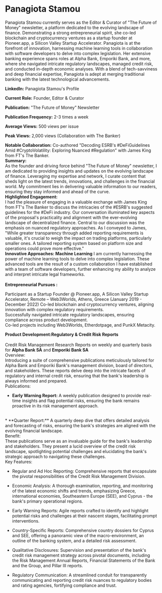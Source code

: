 # Panagiota Stamou
Panagiota Stamou currently serves as the Editor & Curator of "The Future of Money" newsletter, a platform dedicated to the evolving landscape of finance. Demonstrating a strong entrepreneurial spirit, she co-led blockchain and cryptocurrency ventures as a startup founder at Pioneer.app, a Silicon Valley Startup Accelerator. Panagiota is at the forefront of innovation, harnessing machine learning tools in collaboration with software developers to delve into complex legislation. Her extensive banking experience spans roles at Alpha Bank, Emporiki Bank, and more, where she navigated intricate regulatory landscapes, managed credit risk, and conducted in-depth economic analyses. With a blend of tech-savviness and deep financial expertise, Panagiota is adept at merging traditional banking with the latest technological advancements.<br>


**LinkedIn:** Panagiota Stamou's Profile<br>

**Current Role:** Founder, Editor & Curator<br>

**Publication:** "The Future of Money" Newsletter<br>

**Publication Frequency:** 2-3 times a week<br>

**Average Views:** 500 views per issue<br>

**Peak Views:** 2,000 views (Collaboration with The Banker)<br>

**Notable Collaboration:** Co-authored "Decoding ESRB's #DeFiGuidelines Amid #CryptoVolatility: Exploring Nuanced #Regulation" with James King from FT's The Banker.
<br>
**Summary:** <br>
As the founder and driving force behind "The Future of Money" newsletter, I am dedicated to providing insights and updates on the evolving landscape of finance. Leveraging my expertise and network, I curate content that sheds light on the latest trends, innovations, and challenges in the financial world. My commitment lies in delivering valuable information to our readers, ensuring they stay informed and ahead of the curve.
<br>
**Highlighted Engagement:**<br>
I had the pleasure of engaging in a valuable exchange with James King from FT's The Banker to discuss the intricacies of the #ESRB's suggested guidelines for the #DeFi industry. Our conversation illuminated key aspects of the proposal's practicality and alignment with the ever-evolving landscape of decentralized finance. Central to our discussion was the emphasis on nuanced regulatory approaches. As I conveyed to James, "While greater transparency through added reporting requirements is valuable, it's crucial to weigh the impact on trading platforms, particularly smaller ones. A tailored reporting system based on platform size and operations could prove more effective."
<br>
**Innovative Approaches: Machine Learning**
I am currently harnessing the power of machine learning tools to delve into complex legislation. These advanced tools are the result of a custom collaboration I have established with a team of software developers, further enhancing my ability to analyze and interpret intricate legal frameworks.
<br><br>
**Entrepreneurial Pursues :** <br>

Participant as a Startup Founder @ Pioneer.app, A Silicon Valley Startup Accelerator, Remote – Web3Worlds, Athens, Greece (January 2019 - December 2022)
Co-led blockchain and cryptocurrency ventures, aligning innovation with complex regulatory requirements.<br>
Successfully navigated intricate regulatory landscapes, ensuring compliance across product development.<br>
Co-led projects including Web3Worlds, Etherdotpage, and PunkX Metacity.<br>


**Product Development:Regulatory & Credit Risk Reports**<br><br>
Credit Risk Management Research Reports on weekly and quarterly basis for **Alpha Bank SA** and **Emporiki Bank SA** <be>
<br>
Overview:<br>
Introducing a suite of comprehensive publications meticulously tailored for Alpha Bank and Emporiki Bank's management division, board of directors, and stakeholders. These reports delve deep into the intricate facets of regulatory and internal credit risk, ensuring that the bank's leadership is always informed and prepared.
<br>
Publications:<br>

* **Early Warning Report:** A weekly publication designed to provide real-time insights and flag potential risks, ensuring the bank remains proactive in its risk management approach.
<br>
* **Quarter Report:** A quarterly deep dive that offers detailed analysis and forecasting of risks, ensuring the bank's strategies are aligned with the evolving financial landscape.
<br>
Benefit:<br>
These publications serve as an invaluable guide for the bank's leadership and stakeholders. They present a lucid overview of the credit risk landscape, spotlighting potential challenges and elucidating the bank's strategic approach to navigating these challenges.
<br>
Key Features:

* Regular and Ad Hoc Reporting: Comprehensive reports that encapsulate the pivotal responsibilities of the Credit Risk Management Division.

* Economic Analysis: A thorough examination, reporting, and monitoring of the latest economic shifts and trends, emphasizing Greece, international economies, Southeastern Europe (SEE), and Cyprus - the bank's primary operational regions.

* Early Warning Reports: Agile reports crafted to identify and highlight potential risks and challenges at their nascent stages, facilitating prompt interventions.

* Country-Specific Reports: Comprehensive country dossiers for Cyprus and SEE, offering a panoramic view of the macro-environment, an outline of the banking system, and a detailed risk assessment.

* Qualitative Disclosures: Supervision and presentation of the bank's credit risk management strategy across pivotal documents, including the Risk Management Annual Reports, Financial Statements of the Bank and the Group, and Pillar III reports.

* Regulatory Communication: A streamlined conduit for transparently communicating and reporting credit risk nuances to regulatory bodies and rating agencies, fortifying compliance and trust.

